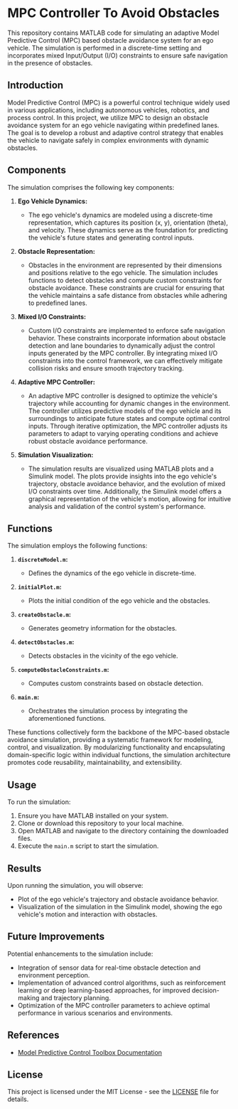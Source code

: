 # MPC Controller To Avoid Obstacles

This repository contains MATLAB code for simulating an adaptive Model Predictive Control (MPC) based obstacle avoidance system for an ego vehicle. The simulation is performed in a discrete-time setting and incorporates mixed Input/Output (I/O) constraints to ensure safe navigation in the presence of obstacles.

## Introduction

Model Predictive Control (MPC) is a powerful control technique widely used in various applications, including autonomous vehicles, robotics, and process control. In this project, we utilize MPC to design an obstacle avoidance system for an ego vehicle navigating within predefined lanes. The goal is to develop a robust and adaptive control strategy that enables the vehicle to navigate safely in complex environments with dynamic obstacles.

## Components

The simulation comprises the following key components:

1. **Ego Vehicle Dynamics:**
   - The ego vehicle's dynamics are modeled using a discrete-time representation, which captures its position (x, y), orientation (theta), and velocity. These dynamics serve as the foundation for predicting the vehicle's future states and generating control inputs.

2. **Obstacle Representation:**
   - Obstacles in the environment are represented by their dimensions and positions relative to the ego vehicle. The simulation includes functions to detect obstacles and compute custom constraints for obstacle avoidance. These constraints are crucial for ensuring that the vehicle maintains a safe distance from obstacles while adhering to predefined lanes.

3. **Mixed I/O Constraints:**
   - Custom I/O constraints are implemented to enforce safe navigation behavior. These constraints incorporate information about obstacle detection and lane boundaries to dynamically adjust the control inputs generated by the MPC controller. By integrating mixed I/O constraints into the control framework, we can effectively mitigate collision risks and ensure smooth trajectory tracking.

4. **Adaptive MPC Controller:**
   - An adaptive MPC controller is designed to optimize the vehicle's trajectory while accounting for dynamic changes in the environment. The controller utilizes predictive models of the ego vehicle and its surroundings to anticipate future states and compute optimal control inputs. Through iterative optimization, the MPC controller adjusts its parameters to adapt to varying operating conditions and achieve robust obstacle avoidance performance.

5. **Simulation Visualization:**
   - The simulation results are visualized using MATLAB plots and a Simulink model. The plots provide insights into the ego vehicle's trajectory, obstacle avoidance behavior, and the evolution of mixed I/O constraints over time. Additionally, the Simulink model offers a graphical representation of the vehicle's motion, allowing for intuitive analysis and validation of the control system's performance.

## Functions

The simulation employs the following functions:

1. **`discreteModel.m`:**
   - Defines the dynamics of the ego vehicle in discrete-time.
   
2. **`initialPlot.m`:**
   - Plots the initial condition of the ego vehicle and the obstacles.
   
3. **`createObstacle.m`:**
   - Generates geometry information for the obstacles.
   
4. **`detectObstacles.m`:**
   - Detects obstacles in the vicinity of the ego vehicle.
   
5. **`computeObstacleConstraints.m`:**
   - Computes custom constraints based on obstacle detection.
   
6. **`main.m`:**
   - Orchestrates the simulation process by integrating the aforementioned functions.

These functions collectively form the backbone of the MPC-based obstacle avoidance simulation, providing a systematic framework for modeling, control, and visualization. By modularizing functionality and encapsulating domain-specific logic within individual functions, the simulation architecture promotes code reusability, maintainability, and extensibility.

## Usage

To run the simulation:

1. Ensure you have MATLAB installed on your system.
2. Clone or download this repository to your local machine.
3. Open MATLAB and navigate to the directory containing the downloaded files.
4. Execute the `main.m` script to start the simulation.

## Results

Upon running the simulation, you will observe:

- Plot of the ego vehicle's trajectory and obstacle avoidance behavior.
- Visualization of the simulation in the Simulink model, showing the ego vehicle's motion and interaction with obstacles.

## Future Improvements

Potential enhancements to the simulation include:

- Integration of sensor data for real-time obstacle detection and environment perception.
- Implementation of advanced control algorithms, such as reinforcement learning or deep learning-based approaches, for improved decision-making and trajectory planning.
- Optimization of the MPC controller parameters to achieve optimal performance in various scenarios and environments.

## References

- [Model Predictive Control Toolbox Documentation](https://www.mathworks.com/products/mpc.html)

## License

This project is licensed under the MIT License - see the [LICENSE](LICENSE) file for details.
